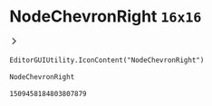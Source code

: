 # NodeChevronRight `16x16`
<img src="/img/NodeChevronRight.png" width=16 height=16>

``` CSharp
EditorGUIUtility.IconContent("NodeChevronRight")
```
```
NodeChevronRight
```
```
1509458184803807879
```
